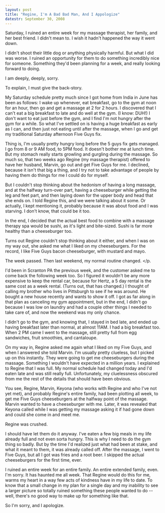 ```yaml
---
layout: post
title: "Regine, I'm A Bad Bad Man, And I Appologize"
datestr: September 30, 2008
---
```


Saturday, I ruined an entire week for my massage therapist, her family, and her best friend.  I didn't mean to.  I wish it hadn't happened the way it went down.

I didn't shoot their little dog or anything physically harmful.  But what I did was worse.  I ruined an opportunity for them to do something incredibly nice for someone.  Something they'd been planning for a week, and really looking forward to doing.

I am deeply, deeply, sorry.

To explain, I must give the back-story.

My Saturday schedule pretty much since I got home from India in June has been as follows: I wake up whenever, eat breakfast, go to the gym at noon for an hour, then go and get a massage at 2 for 2 hours.  I discovered that I can't eat a big breakfast to late and do well at the gym.  (I know: DUH!)  I don't want to eat just before the gym, and I find I'm not hungry after the gym for a while.  So what I've settled on is having a huge breakfast as early as I can, and then just not eating until after the massage, when I go and get my traditional Saturday afternoon Five Guys fix.

Thing is, I'm usually pretty hungry long before the 5 guys fix gets managed.  I go from 8 or 9 AM food, to 5PM food.  It doesn't bother me at lunch time.  But my stomach really starts growling and gurgling during the massage.  So much so, that two weeks ago Regine (my massage therapist) offered to have her husband, Marvin, go out and get Five Guys for me.  I declined, because it isn't that big a thing, and I try not to take advantage of people by having them do things for me I could do for myself.

But I couldn't stop thinking about the hedonism of having a long massage, and at the halfway turn-over part, having a cheeseburger while getting the leg and feet part, and then laying down for the upper body and head that she ends on.  I told Regine this, and we were talking about it some.  Or actually, I kept mentioning it, probably because it was about food and I was starving.  I don't know, that could be it too.

In the end, I decided that the actual best food to combine with a massage therapy spa would be sushi, as it's light and bite-sized.  Sushi is far more healthy than a cheeseburger too.

Turns out Regine couldn't stop thinking about it either, and when I was on my way out, she asked me what I liked on my cheeseburgers.  For the record, I like Five Guys bacon cheeseburger, with mustard and mayo.

The week passed.  Then last weekend, my normal routine changed.
</p.
>

I'd been in Scranton PA the previous week, and the customer asked me to come back the following week too.  So I figured it wouldn't be any more expensive to keep the rental car, because for Hertz, a 5 day rental is the same cost as a week rental.  (Turns out, that has changed.)  I thought of calling my brother who lives in Pittsburgh to see if he was around.  He bought a new house recently and wants to show it off.  I got as far along in that plan as canceling my gym appointment, but in the end, I didn't go because I was low on laundry and had a couple other things I needed to take care of, and now the weekend was my only chance.

I didn't go to the gym, and knowing that, I stayed in bed late, and ended up having breakfast later than normal, at almost 11AM.  I had a big breakfast too.  When 2 PM came I went to the massage, still pretty full from egg sandwiches, fruit smoothies, and cantaloupe.

On my way in, Regine asked me again what I liked on my Five Guys, and when I answered she told Marvin.  I'm usually pretty clueless, but I picked up on this instantly.  They were going to get me cheeseburgers during the massage.  Something I wouldn't have expected in a million years.  I explained to Regine that I was full.  My normal schedule had changed today and I'd eaten late and was still really full.  Unfortunately, my cluelessness obscured from me the rest of the details that should have been obvious.

You see, Regine, Marvin, Keyona (who works with Regine and who I've not yet met), and probably Regine's entire family, had been plotting all week, to get me Five Guys cheeseburgers at the halfway point of the massage.  Marvin wanted to have a cheeseburger with me.  Later, it was revealed that Keyona called while I was getting my massage asking it if had gone down and could she come in and meet me.

Regine was crushed.

I should have let them do it anyway.  I've eaten a few big meals in my life already full and not even sorta hungry.  This is why I need to do the gym thing so badly.  But by the time I'd realized just what had been at stake, and what it meant to them, it was already called off.  After the massage, I went to Five Guys, but all I got was fries and a root beer.  I skipped the actual cheeseburgers for the first time, ever.

I ruined an entire week for an entire family.  An entire extended family, even.  I'm sorry.  It has haunted me all week.  That Regine would do this for me, warms my heart in a way few acts of kindness have in my life to date.  To know that a small change in my plan for a single day and my inability to see a larger picture so totally ruined something these people wanted to do -- well, there's no good way to make up for something like that.

So I'm sorry, and I apologize.

